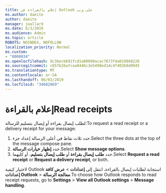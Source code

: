 ```yaml
---
title: إعلام بالقراءة في Outlook على ويب
ms.author: daeite
author: daeite
manager: joallard
ms.date: 6/3/2019
ms.audience: Admin
ms.topic: article
ROBOTS: NOINDEX, NOFOLLOW
localization_priority: Normal
ms.custom:
- "8000034"
ms.openlocfilehash: 9c36ecb691fcd1a80690acac7673f4a010968226
ms.sourcegitcommit: c65fb26afcaa8446c3e5490ed14c4f403b9d0945
ms.translationtype: MT
ms.contentlocale: ar-SA
ms.lasthandoff: 06/03/2019
ms.locfileid: "34682869"
---
```

# <a name="read-receipts"></a><span data-ttu-id="4f0f3-102">إعلام بالقراءة</span><span class="sxs-lookup"><span data-stu-id="4f0f3-102">Read receipts</span></span>

<span data-ttu-id="4f0f3-103">لطلب إيصال بقراءة أو إيصال بتسليم للرسالة:</span><span class="sxs-lookup"><span data-stu-id="4f0f3-103">To request a read receipt or a delivery receipt for your message:</span></span> 

1. <span data-ttu-id="4f0f3-104">حدد ثلاث نقاط في أعلى الرسالة إعداد جزء.</span><span class="sxs-lookup"><span data-stu-id="4f0f3-104">Select the three dots at the top of the message compose pane.</span></span>
1. <span data-ttu-id="4f0f3-105">حدد **إظهار خيارات الرسالة**.</span><span class="sxs-lookup"><span data-stu-id="4f0f3-105">Select **Show message options**.</span></span>
1. <span data-ttu-id="4f0f3-106">حدد **طلب إيصال بقراءة** أو **طلب إيصال بتسليم**، أو كليهما.</span><span class="sxs-lookup"><span data-stu-id="4f0f3-106">Select **Request a read receipt** or **Request a delivery receipt**, or both.</span></span>

<span data-ttu-id="4f0f3-107">لاختيار كيفية Outlook استجابة لطلبات إيصال بالقراءة، انتقل إلى **إعدادات** > **عرض كافة إعدادات Outlook** > **معالجة الرسالة**.</span><span class="sxs-lookup"><span data-stu-id="4f0f3-107">To choose how Outlook responds to read receipt requests, go to **Settings** > **View all Outlook settings** > **Message handling**.</span></span>
